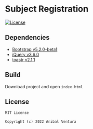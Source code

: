 # Subject Registration

[![License](https://img.shields.io/static/v1?label=License&message=MIT&color=blue)](LICENCE.md)

<!-- <p align="center">
  <img src="./screenshots/page-form.png" height=300px/>
  <img src="./screenshots/resume-generated.png" height=300px/>
</p>

Easy to use resume generator made with vanilla JavaScript.

Click [here](https://anibalventura.com/resume-generator-web/) to see a live preview.

## Features

- Form validation.
- Print generated resume.
- Clear form. -->

## Dependencies

- [Bootstrap v5.2.0-beta1](https://getbootstrap.com/)
- [jQuery v3.6.0](https://jquery.com)
- [toastr v2.1.1](https://codeseven.github.io/toastr/)

## Build

Download project and open `index.html`

## License

```xml
MIT License

Copyright (c) 2022 Anibal Ventura
```
